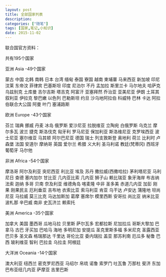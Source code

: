 ```yaml
---
layout: post
title: 全部国家列表
description: 
categories: ["随笔"]
tags: [国家,笔记,小知识]
date: 2015-11-02
---
```



联合国官方资料：

共有195个国家

亚洲 Asia -49个国家

蒙古 中国 北韩 南韩 日本 台湾 缅甸 泰国
寮国 越南 柬埔寨 马来西亚 新加坡 印尼 汶莱 东帝汶
菲律宾 巴基斯坦 印度 尼泊尔 不丹 孟加拉 斯里兰卡 马尔地夫
哈萨克 乌兹别克 土库曼 吉尔吉斯 塔吉克 阿富汗 亚塞拜然 乔治亚
亚美尼亚 伊朗 土耳其 叙利亚 伊拉克 黎巴嫩 以色列 巴勒斯坦
约旦 沙乌地阿拉伯 科威特 巴林 卡达 阿拉伯联合大公国 阿曼 叶门
塞浦路斯

欧洲 Europe -43个国家

芬兰 瑞典 挪威 丹麦 冰岛 俄罗斯 爱沙尼亚 拉脱维亚
立陶宛 白俄罗斯 乌克兰 摩尔多瓦 波兰 捷克 斯洛伐克 匈牙利
罗马尼亚 保加利亚 斯洛维尼亚 克罗埃西亚 波士尼亚 塞尔维亚
马其顿 阿尔巴尼亚 德国 瑞士 列支敦斯登 奥地利 荷兰 比利时
卢森堡 法国 安道尔 摩纳哥 英国 爱尔兰 希腊 义大利 圣马利诺
教廷(梵蒂冈) 西班牙 葡萄牙 马尔他

非洲 Africa -54个国家

摩洛哥 阿尔及利亚 突尼西亚 利比亚 埃及 苏丹 撒拉威(西撒哈拉)
茅利塔尼亚 马利 尼日 查德 塞内加尔 甘比亚 几内亚比索 几内亚 狮子山
赖比瑞亚 象牙海岸 布吉纳法索 迦纳 多哥 贝南 奈及利亚
维德角岛 喀麦隆 中非 圣多美 赤道几内亚 加彭 刚果 刚果民主
厄利垂亚 吉布地 衣索比亚 索马利亚 肯亚 乌干达 卢安达 蒲隆地
坦尚尼亚 马拉威 莫三比克 马达加斯加 葛摩 塞席尔 模里西斯
安哥拉 尚比亚 纳米比亚 波札那 辛巴威 南非 史瓦济兰 赖索托

美洲 America -35个国家

加拿大 美国 墨西哥 瓜地马拉 贝里斯 萨尔瓦多 宏都拉斯
尼加拉瓜 哥斯大黎加 巴拿马 古巴 牙买加 巴哈马 海地 多明尼加 安提瓜
圣克里斯多福 多米尼克 圣露西亚 巴贝多 圣文森 格瑞那达
千里达 哥伦比亚 委内瑞拉 盖亚 那苏利南
厄瓜多 秘鲁 巴西 玻利维亚 智利 巴拉圭 乌拉圭 阿根廷

大洋洲 Oceania -14个国家

澳大利亚 纽西兰 密克罗尼西亚 马绍尔 帛琉 诺鲁 索罗门
吐瓦鲁 万那杜 斐济 东加 巴布亚纽几内亚 萨摩亚 吉里巴斯